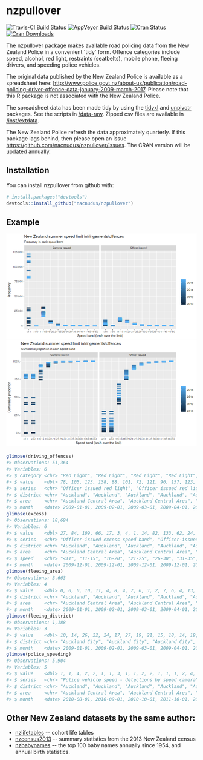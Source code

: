 
<!-- README.md is generated from README.Rmd. Please edit that file -->
nzpullover
==========

[![Travis-CI Build Status](https://travis-ci.org/nacnudus/nzpullover.svg?branch=master)](https://travis-ci.org/nacnudus/nzpullover) [![AppVeyor Build Status](https://ci.appveyor.com/api/projects/status/github/nacnudus/nzpullover?branch=master&svg=true)](https://ci.appveyor.com/project/nacnudus/nzpullover) [![Cran Status](http://www.r-pkg.org/badges/version/nzpullover)](https://cran.r-project.org/web/packages/nzpullover/index.html) [![Cran Downloads](https://cranlogs.r-pkg.org/badges/nzpullover)](https://www.r-pkg.org/pkg/nzpullover)

The nzpullover package makes available road policing data from the New Zealand Police in a convenient 'tidy' form. Offence categories include speed, alcohol, red light, restraints (seatbelts), mobile phone, fleeing drivers, and speeding police vehicles.

The original data published by the New Zealand Police is available as a spreadsheet here: <http://www.police.govt.nz/about-us/publication/road-policing-driver-offence-data-january-2009-march-2017>. Please note that this R package is not associated with the New Zealand Police.

The spreadsheet data has been made tidy by using the [tidyxl](https://github.com/nacnudus/tidyxl) and [unpivotr](https://github.com/nacnudus/unpivotr) packages. See the scripts in [/data-raw](https://github.com/nacnudus/nzpullover/tree/master/data-raw). Zipped csv files are available in [/inst/extdata](https://github.com/nacnudus/nzpullover/tree/master/inst/extdata).

The New Zealand Police refresh the data approximately quarterly. If this package lags behind, then please open an issue <https://github.com/nacnudus/nzpullover/issues>. The CRAN version will be updated annually.

Installation
------------

You can install nzpullover from github with:

``` r
# install.packages("devtools")
devtools::install_github("nacnudus/nzpullover")
```

Example
-------

![](README-example-1.png)![](README-example-2.png)

``` r
glimpse(driving_offences)
#> Observations: 51,364
#> Variables: 6
#> $ category <chr> "Red Light", "Red Light", "Red Light", "Red Light", "...
#> $ value    <dbl> 78, 105, 123, 138, 88, 101, 72, 121, 96, 157, 123, 97...
#> $ series   <chr> "Officer issued red light", "Officer issued red light...
#> $ district <chr> "Auckland", "Auckland", "Auckland", "Auckland", "Auck...
#> $ area     <chr> "Auckland Central Area", "Auckland Central Area", "Au...
#> $ month    <date> 2009-01-01, 2009-02-01, 2009-03-01, 2009-04-01, 2009...
glimpse(excess)
#> Observations: 18,694
#> Variables: 6
#> $ value    <dbl> 27, 84, 109, 66, 17, 3, 4, 1, 14, 82, 133, 62, 24, 6,...
#> $ series   <chr> "Officer-issued excess speed band", "Officer-issued e...
#> $ district <chr> "Auckland", "Auckland", "Auckland", "Auckland", "Auck...
#> $ area     <chr> "Auckland Central Area", "Auckland Central Area", "Au...
#> $ speed    <chr> "<11", "11-15", "16-20", "21-25", "26-30", "31-35", "...
#> $ month    <date> 2009-12-01, 2009-12-01, 2009-12-01, 2009-12-01, 2009...
glimpse(fleeing_area)
#> Observations: 3,663
#> Variables: 4
#> $ value    <dbl> 0, 0, 0, 10, 11, 4, 8, 4, 7, 6, 3, 2, 7, 6, 4, 13, 10...
#> $ district <chr> "Auckland", "Auckland", "Auckland", "Auckland", "Auck...
#> $ area     <chr> "Auckland Central Area", "Auckland Central Area", "Au...
#> $ month    <date> 2009-01-01, 2009-02-01, 2009-03-01, 2009-04-01, 2009...
glimpse(fleeing_district)
#> Observations: 1,188
#> Variables: 3
#> $ value    <dbl> 10, 14, 26, 22, 24, 17, 27, 19, 21, 15, 18, 14, 19, 1...
#> $ district <chr> "Auckland City", "Auckland City", "Auckland City", "A...
#> $ month    <date> 2009-01-01, 2009-02-01, 2009-03-01, 2009-04-01, 2009...
glimpse(police_speeding)
#> Observations: 5,904
#> Variables: 5
#> $ value    <dbl> 1, 1, 4, 2, 2, 1, 1, 3, 1, 1, 2, 2, 1, 1, 1, 2, 4, 3,...
#> $ series   <chr> "Police vehicle speed - detections by speed camera", ...
#> $ district <chr> "Auckland", "Auckland", "Auckland", "Auckland", "Auck...
#> $ area     <chr> "Auckland Central Area", "Auckland Central Area", "Au...
#> $ month    <date> 2010-08-01, 2010-09-01, 2010-10-01, 2011-10-01, 2011...
```

Other New Zealand datasets by the same author:
----------------------------------------------

-   [nzlifetables](https://github.com/nacnudus/nzlifetables) -- cohort life tables
-   [nzcensus2013](https://github.com/nacnudus/nzcensus2013) -- summary statistics from the 2013 New Zealand census
-   [nzbabynames](https://github.com/nacnudus/nzbabynames) -- the top 100 baby names annually since 1954, and annual birth statistics.
